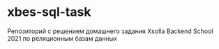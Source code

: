 # xbes-sql-task
Репозиторий с решением домашнего задания Xsolla Backend School 2021 по реляционным базам данных
